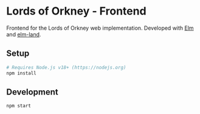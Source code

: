 # Lords of Orkney - Frontend

Frontend for the Lords of Orkney web implementation. Developed with
[Elm](https://elm-lang.org/) and [elm-land](https://elm.land/).

## Setup

```bash
# Requires Node.js v18+ (https://nodejs.org)
npm install
```

## Development

```bash
npm start
```